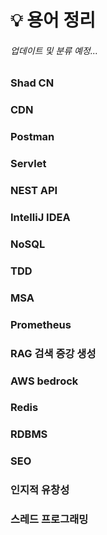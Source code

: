 # 💡 용어 정리

###### _업데이트 및 분류 예정..._

### Shad CN

### CDN

### Postman

### Servlet

### NEST API

### IntelliJ IDEA

### NoSQL

### TDD

### MSA

### Prometheus

### RAG 검색 증강 생성

### AWS bedrock

### Redis

### RDBMS

### SEO

### 인지적 유창성

### 스레드 프로그래밍
